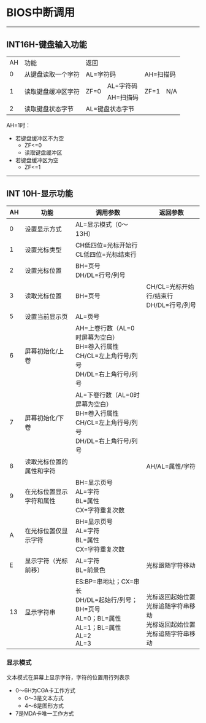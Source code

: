 
# BIOS中断调用

---
## INT16H-键盘输入功能
<table>
    <tr>
        <td>AH</td>
        <td>功能</td>
        <td colspan=4>返回</td>
    </tr>
    <tr>
        <td>0</td>
        <td>从键盘读取一个字符</td>
        <td colspan=2>AL=字符码</td>
        <td colspan=2>AH=扫描码</td>
    </tr>
    <tr>
        <td rowspan=2>1</td>
        <td rowspan=2>读取键盘缓冲区字符</td>
        <td rowspan=2>ZF=0</td>
        <td>AL=字符码</td>
        <td rowspan=2>ZF=1</td>
        <td rowspan=2>N/A</td>
    </tr>
    <tr>
        <td>AH=扫描码</td>
    </tr>
    <tr>
        <td>2</td>
        <td>读取键盘状态字节</td>
        <td colspan=4>AL=键盘状态字节</td>
</table>

AH=1时：
* 若键盘缓冲区不为空
    * ZF<=0
    * 读取键盘缓冲区
* 若键盘缓冲区为空 
    * ZF<=1

---
## INT 10H-显示功能
|AH|功能|调用参数|返回参数|
|----|----|----|----|
|0|设置显示方式|AL=显示模式（0～13H）||
|1|设置光标类型|CH低四位=光标开始行<br>CL低四位=光标结束行||
|2|设置光标位置|BH=页号<br>DH/DL=行号/列号||
|3|读取光标位置|BH=页号|CH/CL=光标开始行/结束行<br>DH/DL=行号/列号|
|5|设置当前显示页|AL=页号||
|6|屏幕初始化/上卷|AH=上卷行数（AL=0时屏幕为空白）<br>BH=卷入行属性<br>CH/CL=左上角行号/列号<br>DH/DL=右上角行号/列号||
|7|屏幕初始化/下卷|AL=下卷行数（AL=0时屏幕为空白）<br>BH=卷入行属性<br>CH/CL=左上角行号/列号<br>DH/DL=右上角行号/列号||
|8|读取光标位置的属性和字符||AH/AL=属性/字符|
|9|在光标位置显示字符和属性|BH=显示页号<br>AL=字符<br>BL=属性<br>CX=字符重复次数||
|A|在光标位置仅显示字符|BH=显示页号<br>AL=字符<br>BL=属性<br>CX=字符重复次数||
|E|显示字符（光标前移）|AL=字符<br>BL=前景色|光标跟随字符移动|
|13|显示字符串|ES:BP=串地址；CX=串长<br>DH/DL=起始行/列号；BH=页号<br>AL=0；BL=属性<br>AL=1；BL=属性<br>AL=2<br>AL=3|<br><br>光标返回起始位置<br>光标追随字符串移动<br>光标返回起始位置<br>光标追随字符串移动|

### 显示模式
文本模式在屏幕上显示字符，字符的位置用行列表示
* 0～6H为CGA卡工作方式
    * 0～3是文本方式
    * 4～6是图形方式
* 7是MDA卡唯一工作方式